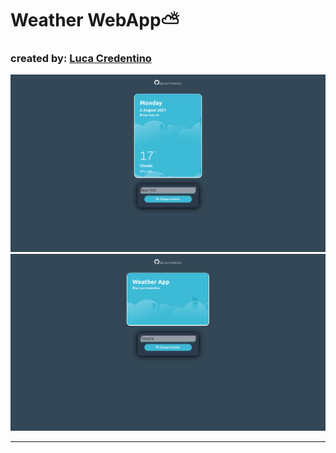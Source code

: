 <h1>Weather WebApp⛅</h1>
<h3>created by: <a href="https://github.com/Luca-Credentino">Luca Credentino</a></h1> </h3>
<img src="./Images/weatherapp.png">
<img src="./Images/weatherapp2.png">
<hr>